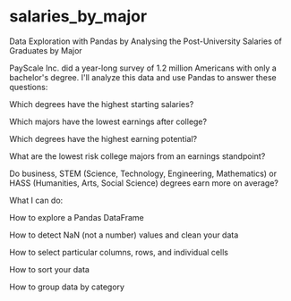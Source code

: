 # salaries_by_major
Data Exploration with Pandas by Analysing the Post-University Salaries of Graduates by Major
 
PayScale Inc. did a year-long survey of 1.2 million Americans with only a bachelor's degree. I'll analyze this data and use Pandas to answer these questions:


   Which degrees have the highest starting salaries? 

   Which majors have the lowest earnings after college?

   Which degrees have the highest earning potential?

   What are the lowest risk college majors from an earnings standpoint?

   Do business, STEM (Science, Technology, Engineering, Mathematics) or HASS (Humanities, Arts, Social Science) degrees earn more on average?


What I can do:

   How to explore a Pandas DataFrame

   How to detect NaN (not a number) values and clean your data

   How to select particular columns, rows, and individual cells

   How to sort your data

   How to group data by category
